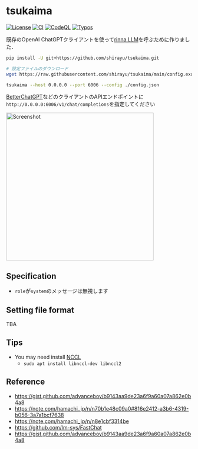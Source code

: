 
# tsukaima

[![License](https://img.shields.io/badge/License-AGPL%203.0-blue.svg)](https://github.com/shirayu/tsukaima/blob/main/LICENSE.txt)
[![CI](https://github.com/shirayu/tsukaima/actions/workflows/ci.yml/badge.svg)](https://github.com/shirayu/tsukaima/actions/workflows/ci.yml)
[![CodeQL](https://github.com/shirayu/tsukaima/actions/workflows/codeql-analysis.yml/badge.svg)](https://github.com/shirayu/tsukaima/actions/workflows/codeql-analysis.yml)
[![Typos](https://github.com/shirayu/tsukaima/actions/workflows/typos.yml/badge.svg)](https://github.com/shirayu/tsukaima/actions/workflows/typos.yml)

既存のOpenAI ChatGPTクライアントを使って[rinna LLM](https://huggingface.co/rinna/japanese-gpt-neox-3.6b-instruction-ppo)を呼ぶために作りました．

```bash
pip install -U git+https://github.com/shirayu/tsukaima.git

# 設定ファイルのダウンロード
wget https://raw.githubusercontent.com/shirayu/tsukaima/main/config.example.json -O config.json

tsukaima --host 0.0.0.0 --port 6006 --config ./config.json    
```

[BetterChatGPT](https://github.com/ztjhz/BetterChatGPT)などのクライアントのAPIエンドポイントに``http://0.0.0.0:6006/v1/chat/completions``を指定してください

<img src="https://user-images.githubusercontent.com/963961/243087372-3fca7c13-4225-414f-9f72-e438f30bf661.png" alt="Screenshot" width="400">

## Specification

- `role`が`system`のメッセージは無視します

## Setting file format

TBA

## Tips

- You may need install [NCCL](https://developer.nvidia.com/nccl/nccl-download)
    - ``sudo apt install libnccl-dev libnccl2``

## Reference

- <https://gist.github.com/advanceboy/b9143aa9de23a6f9a60a07a862e0b4a8>
- <https://note.com/hamachi_jp/n/n70b1e48c09a0#816e2412-a3b6-4319-b056-3a7a1bcf7638>
- <https://note.com/hamachi_jp/n/n8e1cbf3314be>
- <https://github.com/lm-sys/FastChat>
- <https://gist.github.com/advanceboy/b9143aa9de23a6f9a60a07a862e0b4a8>
